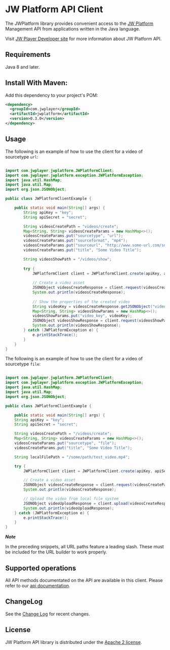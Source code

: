 # JW Platform API Client

The JWPlatform library provides convenient access to the
[JW Platform](https://www.jwplayer.com/products/jwplatform/)
Management API from applications written in the Java language.

Visit [JW Player Developer site](https://developer.jwplayer.com/jw-platform/)
for more information about JW Platform API.

## Requirements

Java 8 and later.

## Install With Maven:

Add this dependency to your project's POM:

```xml
<dependency>
  <groupId>com.jwplayer</groupId>
  <artifactId>jwplatform</artifactId>
  <version>0.3.0</version>
</dependency>
```

## Usage

The following is an example of how to use the client for a video of sourcetype `url`:

```java

import com.jwplayer.jwplatform.JWPlatformClient;
import com.jwplayer.jwplatform.exception.JWPlatformException;
import java.util.HashMap;
import java.util.Map;
import org.json.JSONObject;

public class JWPlatformClientExample {

    public static void main(String[] args) {
        String apiKey = "key";
        String apiSecret = "secret";

        String videosCreatePath = "videos/create";
        Map<String, String> videosCreateParams = new HashMap<>();
        videosCreateParams.put("sourcetype", "url");
        videosCreateParams.put("sourceformat", "mp4");
        videosCreateParams.put("sourceurl", "http://www.some-url.com/some-video.mp4");
        videosCreateParams.put("title", "Some Video Title");

        String videosShowPath = "/videos/show";
        
        try {            
            JWPlatformClient client = JWPlatformClient.create(apiKey, apiSecret);
            
            // Create a video asset
            JSONObject videosCreateResponse = client.request(videosCreatePath, videosCreateParams);
            System.out.println(videosCreateResponse);
            
            // Show the properties of the created video
            String videoKey = videosCreateResponse.getJSONObject("video").getString("key");
            Map<String, String> videosShowParams = new HashMap<>();
            videosShowParams.put("video_key", videoKey);
            JSONObject videosShowResponse = client.request(videosShowPath, videosShowParams);
            System.out.println(videosShowResponse);
        } catch (JWPlatformException e) {
            e.printStackTrace();
        }
    }
}

```

The following is an example of how to use the client for a video of sourcetype `file`:

```java

import com.jwplayer.jwplatform.JWPlatformClient;
import com.jwplayer.jwplatform.exception.JWPlatformException;
import java.util.HashMap;
import java.util.Map;
import org.json.JSONObject;

public class JWPlatformClientExample {

    public static void main(String[] args) {
    String apiKey = "key";
    String apiSecret = "secret";

    String videosCreatePath = "/videos/create";
    Map<String, String> videosCreateParams = new HashMap<>();
    videosCreateParams.put("sourcetype", "file");
    videosCreateParams.put("title", "Some Video Title");

    String localFilePath = "/some/path/test_video.mp4";

    try {
        JWPlatformClient client = JWPlatformClient.create(apiKey, apiSecret);

        // Create a video asset
        JSONObject videosCreateResponse = client.request(videosCreatePath, videosCreateParams);
        System.out.println(videosCreateResponse);

        // Upload the video from local file system
        JSONObject videoUploadResponse = client.upload(videosCreateResponse, localFilePath);
        System.out.println(videoUploadResponse);
    } catch (JWPlatformException e) {
        e.printStackTrace();
    }
}
```
_**Note**_

In the preceding snippets, all URL paths feature a leading slash. These must be included
for the URL builder to work properly.

## Supported operations

All API methods documentated on the API are available in this client. 
Please refer to our [api documentation](https://developer.jwplayer.com/jwplayer/reference).

## ChangeLog 
See the [Change Log](CHANGELOG.md) for recent changes.

## License

JW Platform API library is distributed under the
[Apache 2 license](LICENSE).
